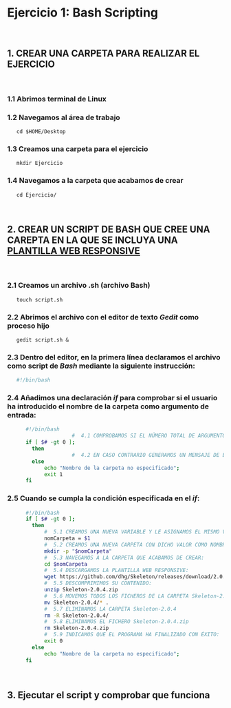 # Ejercicio 1: Bash Scripting

&ensp;
## 1. CREAR UNA CARPETA PARA REALIZAR EL EJERCICIO
&nbsp;
  ### 1.1 Abrimos terminal de Linux

  ### 1.2 Navegamos al área de trabajo

```
   cd $HOME/Desktop
```

  ### 1.3 Creamos una carpeta para el ejercicio

```
   mkdir Ejercicio
```

   ### 1.4 Navegamos a la carpeta que acabamos de crear

```
   cd Ejercicio/
```
&ensp;  

## 2. CREAR UN SCRIPT DE BASH QUE CREE UNA CAREPTA EN LA QUE SE INCLUYA UNA [PLANTILLA WEB RESPONSIVE](http://getskeleton.com/)  
&ensp;
   ### 2.1 Creamos un archivo .sh (archivo Bash)

```
   touch script.sh
```
   ### 2.2 Abrimos el archivo con el editor de texto *Gedit* como proceso hijo

```
   gedit script.sh &
```

   ### 2.3 Dentro del editor, en la primera línea declaramos el archivo como script de *Bash* mediante la siguiente instrucción:

```bash
   #!/bin/bash
```

   ### 2.4 Añadimos una declaración *if* para comprobar si el usuario ha introducido el nombre de la carpeta como argumento de entrada:

```bash
      #!/bin/bash
                     #  4.1 COMPROBAMOS SI EL NÚMERO TOTAL DE ARGUMENTOS INTRODUCIDOS ES MAYOR QUE 0:
      if [ $# -gt 0 ];
      	then
                     #  4.2 EN CASO CONTRARIO GENERAMOS UN MENSAJE DE ERROR Y EL CÓDIGO DE SALIDA CORRESPONDIENTE:
      	else	         
      		echo "Nombre de la carpeta no especificado";
      		exit 1
      fi
```

   ### 2.5 Cuando se cumpla la condición  especificada en el *if*:

```bash
      #!/bin/bash
      if [ $# -gt 0 ];
      	then
      		#  5.1 CREAMOS UNA NUEVA VARIABLE Y LE ASIGNAMOS EL MISMO VALOR QUE EL PRIMER ARGUMENTO DE ENTRADA ($1):
      		nomCarpeta = $1
      		#  5.2 CREAMOS UNA NUEVA CARPETA CON DICHO VALOR COMO NOMBRE:
      		mkdir -p "$nomCarpeta"
      		#  5.3 NAVEGAMOS A LA CARPETA QUE ACABAMOS DE CREAR:
      		cd $nomCarpeta
      		#  5.4 DESCARGAMOS LA PLANTILLA WEB RESPONSIVE:
      		wget https://github.com/dhg/Skeleton/releases/download/2.0.4/Skeleton-2.0.4.zip
      		#  5.5 DESCOMPRIMIMOS SU CONTENIDO:
      		unzip Skeleton-2.0.4.zip
      		#  5.6 MOVEMOS TODOS LOS FICHEROS DE LA CARPETA Skeleton-2.0.4 A LA CARPETA MADRE:
      		mv Skeleton-2.0.4/* .
      		#  5.7 ELIMINAMOS LA CARPETA Skeleton-2.0.4
      		rm -R Skeleton-2.0.4/
      		#  5.8 ELIMINAMOS EL FICHERO Skeleton-2.0.4.zip
      		rm Skeleton-2.0.4.zip
      		#  5.9 INDICAMOS QUE EL PROGRAMA HA FINALIZADO CON ÉXITO:
      		exit 0
      	else
      		echo "Nombre de la carpeta no especificado";
      fi
```
&ensp;        

## 3. Ejecutar el script y comprobar que funciona
&ensp;
